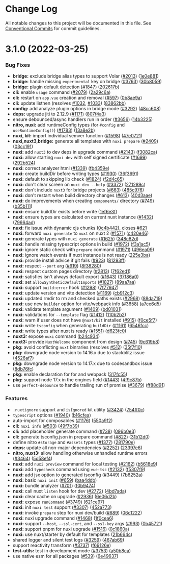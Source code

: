 # Change Log

All notable changes to this project will be documented in this file.
See [Conventional Commits](https://conventionalcommits.org) for commit guidelines.

# 3.1.0 (2022-03-25)


### Bug Fixes

* **bridge:** exclude bridge alias types to support Volar ([#2013](https://github.com/nuxt/framework/issues/2013)) ([1e0e881](https://github.com/nuxt/framework/commit/1e0e8818daae5d2f969f59e49c510a065e9eb650))
* **bridge:** handle missing `experimental` key on bridge ([#3763](https://github.com/nuxt/framework/issues/3763)) ([30b8059](https://github.com/nuxt/framework/commit/30b8059d6d706386f81c3b75e5e575a4a7944687))
* **bridge:** plugin default detection ([#1847](https://github.com/nuxt/framework/issues/1847)) ([202617b](https://github.com/nuxt/framework/commit/202617bdd1d1509c9bef4c1a089f9e70d78931fb))
* **cli:** enable `usage` command ([#2079](https://github.com/nuxt/framework/issues/2079)) ([2a29c6a](https://github.com/nuxt/framework/commit/2a29c6aa1a9abc2bac7db77b9cf2adf37a2af489))
* **cli:** restart on `app.vue` creation and removal ([#597](https://github.com/nuxt/framework/issues/597)) ([0b8ae9a](https://github.com/nuxt/framework/commit/0b8ae9abddb07e70f6d212a8b741acd753734c8a))
* **cli:** update listhen (resolves [#1032](https://github.com/nuxt/framework/issues/1032), [#1033](https://github.com/nuxt/framework/issues/1033)) ([83862bb](https://github.com/nuxt/framework/commit/83862bb50aeafd02f14e432c9f3967d768989e22))
* **config:** add analyze plugin options in bridge mode ([#3292](https://github.com/nuxt/framework/issues/3292)) ([48cc608](https://github.com/nuxt/framework/commit/48cc6086e46fefd23e0d4f3d17b9759a6b8cbbf2))
* **deps:** upgrade jiti to 2.12.9 ([#1171](https://github.com/nuxt/framework/issues/1171)) ([807f4a3](https://github.com/nuxt/framework/commit/807f4a325f339dd126ebe9537d1bb3a27c5bf022))
* ensure debounced/async handlers run in order ([#3656](https://github.com/nuxt/framework/issues/3656)) ([14b3225](https://github.com/nuxt/framework/commit/14b32258e8bae9722a905efdaa5306d5f8ef4c7d))
* **nitro, nuxi:** add runtimeConfig types (for `#config` and `useRuntimeConfig()`) ([#1783](https://github.com/nuxt/framework/issues/1783)) ([13a8e2b](https://github.com/nuxt/framework/commit/13a8e2b163684f2b2517c534e4da447c4bc16e5b))
* **nuxi, kit:** import individual semver function ([#1598](https://github.com/nuxt/framework/issues/1598)) ([47e0721](https://github.com/nuxt/framework/commit/47e0721413b1ff64fbc7ef17c5201265f3da0935))
* **nuxi,nuxt3,bridge:** generate all templates with `nuxi prepare` ([#2409](https://github.com/nuxt/framework/issues/2409)) ([03cc191](https://github.com/nuxt/framework/commit/03cc1913a357b11428b7636757a679fed27b9cf0))
* **nuxi:** add `nuxt3` to dev deps in upgrade command ([#2143](https://github.com/nuxt/framework/issues/2143)) ([f3082ca](https://github.com/nuxt/framework/commit/f3082ca6017f38788aee9f32395b6ab8ebd90cfc))
* **nuxi:** allow starting `nuxi dev` with self signed certificate ([#1699](https://github.com/nuxt/framework/issues/1699)) ([292b524](https://github.com/nuxt/framework/commit/292b5243c713d800a2b80b022bcfce0677e8b9a8))
* **nuxi:** correct analyzer html ([#1339](https://github.com/nuxt/framework/issues/1339)) ([fb4359e](https://github.com/nuxt/framework/commit/fb4359e1a3e92c8c000bf93c40f7186dd72f6dd3))
* **nuxi:** create buildDir before writing types ([#1930](https://github.com/nuxt/framework/issues/1930)) ([36f3691](https://github.com/nuxt/framework/commit/36f3691bf8d3d60b3c5e01ee5df3ed90c6c4780d))
* **nuxi:** default to skipping lib check ([#1824](https://github.com/nuxt/framework/issues/1824)) ([f2d4c65](https://github.com/nuxt/framework/commit/f2d4c65edbe7e55b4bdb209c259d5e581e3a62af))
* **nuxi:** don't clear screen on `nuxi dev --help` ([#3372](https://github.com/nuxt/framework/issues/3372)) ([271289c](https://github.com/nuxt/framework/commit/271289c4d6f75b50df3fa1b2255ab518f45bd93d))
* **nuxi:** don't include `nuxt3` for bridge projects ([#663](https://github.com/nuxt/framework/issues/663)) ([485c976](https://github.com/nuxt/framework/commit/485c97645a3ed946d8339d5d10bfe3404b4a24fd))
* **nuxi:** don't restart when build directory changes ([#613](https://github.com/nuxt/framework/issues/613)) ([40d3aae](https://github.com/nuxt/framework/commit/40d3aae43942c1a24720ee151a77cfac608fe2b1))
* **nuxi:** dx improvements when creating `components/` directory ([#749](https://github.com/nuxt/framework/issues/749)) ([b35b111](https://github.com/nuxt/framework/commit/b35b111032b1d156a1d2b675d24aa925edacc8c3))
* **nuxi:** ensure buildDir exists before write ([1ef6e3f](https://github.com/nuxt/framework/commit/1ef6e3f5253c64491127349a8bc81b08d85ce70a))
* **nuxi:** ensure types are calculated on current nuxt instance ([#1432](https://github.com/nuxt/framework/issues/1432)) ([79664ad](https://github.com/nuxt/framework/commit/79664ad611583d706960c8792be7a697f8ef3aed))
* **nuxi:** fix issue with dynamic cjs chunks ([0c4b442](https://github.com/nuxt/framework/commit/0c4b442ccb55bb4a780a92ba2f5ed957dbf4a5d6)), closes [#621](https://github.com/nuxt/framework/issues/621)
* **nuxi:** forward `nuxi generate` to `nuxt` on nuxt 2 ([#1571](https://github.com/nuxt/framework/issues/1571)) ([c420e46](https://github.com/nuxt/framework/commit/c420e46efed90706c6eb9433d2dd80f97e439293))
* **nuxi:** generate types with `nuxi generate` ([#1625](https://github.com/nuxt/framework/issues/1625)) ([348c82d](https://github.com/nuxt/framework/commit/348c82d55a6d9c0f58acdaffd7e0d47a64e10941))
* **nuxi:** handle missing typescript options in build ([#1972](https://github.com/nuxt/framework/issues/1972)) ([f3a1ac5](https://github.com/nuxt/framework/commit/f3a1ac5c59502e0e8ea6a8c9f372c88e179b14e7))
* **nuxi:** ignore static check with `prepare` command ([#1971](https://github.com/nuxt/framework/issues/1971)) ([496ea09](https://github.com/nuxt/framework/commit/496ea0977702c2e0e5c0c3d89e55ee2ce36cbed6))
* **nuxi:** ignore watch events if nuxt instance is not ready ([225e3ba](https://github.com/nuxt/framework/commit/225e3bafd4124ba15958305837f37a55720ad24d))
* **nuxi:** provide install advice if git fails ([#923](https://github.com/nuxt/framework/issues/923)) ([81293ff](https://github.com/nuxt/framework/commit/81293ff19549818e6a31c08ca383b30266eba8ac))
* **nuxi:** respect `--port` arg ([#919](https://github.com/nuxt/framework/issues/919)) ([8f38280](https://github.com/nuxt/framework/commit/8f38280978829475f49e7ec16f61670c4e51c1fe))
* **nuxi:** respect custom pages directory ([#2813](https://github.com/nuxt/framework/issues/2813)) ([7f62ed1](https://github.com/nuxt/framework/commit/7f62ed1e3234cda5707793c28aa03266f3bb11cc))
* **nuxi:** satisfies isn't always default export ([#1643](https://github.com/nuxt/framework/issues/1643)) ([37f86a0](https://github.com/nuxt/framework/commit/37f86a06c1d745c23b66bbc3db96a631b6d170da))
* **nuxi:** set `allowSyntheticDefaultImports` ([#1827](https://github.com/nuxt/framework/issues/1827)) ([89aa7aa](https://github.com/nuxt/framework/commit/89aa7aa3033553ce906be62ec1524fcf18805013))
* **nuxi:** support `build:error` hook ([#1298](https://github.com/nuxt/framework/issues/1298)) ([7f77947](https://github.com/nuxt/framework/commit/7f7794787bdfddcb8ac5f3e030bbad9510c28098))
* **nuxi:** update version and vite detection ([#1169](https://github.com/nuxt/framework/issues/1169)) ([cb912c3](https://github.com/nuxt/framework/commit/cb912c3c0cf6dc117287451952587c84f3d306ab))
* **nuxi:** updated rmdir to rm and checked paths exists ([#2968](https://github.com/nuxt/framework/issues/2968)) ([88da719](https://github.com/nuxt/framework/commit/88da7197ba4774820a6e530be42fc1f48bf6f6c3))
* **nuxi:** use new `builder` option for vite/webpack info ([#3658](https://github.com/nuxt/framework/issues/3658)) ([a7ce6d5](https://github.com/nuxt/framework/commit/a7ce6d53b7f963cb6d62e6387b9475606256d691))
* **nuxi:** validate template argument ([#1409](https://github.com/nuxt/framework/issues/1409)) ([bd01031](https://github.com/nuxt/framework/commit/bd010313dbb33117b51ca07d90b0511754be157e))
* **nuxi:** validations for `--template` flag ([#1412](https://github.com/nuxt/framework/issues/1412)) ([110b2b2](https://github.com/nuxt/framework/commit/110b2b268046d7a33466553e833193a9e122d2e2))
* **nuxi:** warn if user does not have `@nuxt/kit` installed ([#915](https://github.com/nuxt/framework/issues/915)) ([f0ce5f7](https://github.com/nuxt/framework/commit/f0ce5f78f86fee86c8763c40322659082c908edf))
* **nuxi:** write `tsconfig` when generating `buildDir` ([#1161](https://github.com/nuxt/framework/issues/1161)) ([6546fcc](https://github.com/nuxt/framework/commit/6546fccbf9643c406115d38304909a8aaad16c6d))
* **nuxi:** write types after nuxt is ready ([#1551](https://github.com/nuxt/framework/issues/1551)) ([d623fc0](https://github.com/nuxt/framework/commit/d623fc04190589d091e92fdfaa74dcbc4ae65d9f))
* **nuxt3:** expose `nuxi` command ([b24c934](https://github.com/nuxt/framework/commit/b24c9348f75d7311438111d55c550b3f114b65eb))
* **nuxt3:** provide `NuxtWelcome` component from design ([#745](https://github.com/nuxt/framework/issues/745)) ([9c619b8](https://github.com/nuxt/framework/commit/9c619b87727b1f1b8d53d3aad86b9331f6e73519))
* **pkg:** avoid conflicting `nuxt` binraries (resolves [#512](https://github.com/nuxt/framework/issues/512)) ([35f7f10](https://github.com/nuxt/framework/commit/35f7f10c43959ec9483aeda9e6f40775582648be))
* **pkg:** downgrade node version to 14.16.x due to stackblitz issue ([4526af7](https://github.com/nuxt/framework/commit/4526af78a9a64e2b5f08dd80ec5a1725871f52fe))
* **pkg:** downgrade node version to 14.17.x due to codesandbox issue ([8db76fc](https://github.com/nuxt/framework/commit/8db76fcf2ea63218d3a367b8c1719bed69871d44))
* **pkg:** enable declaration for for and webpack ([317fc55](https://github.com/nuxt/framework/commit/317fc5553942d11f30139d790942217bcc102e83))
* **pkg:** support node 17.x  in the engines field ([#1443](https://github.com/nuxt/framework/issues/1443)) ([4f9c87b](https://github.com/nuxt/framework/commit/4f9c87b99a2f9729f868c6580623174350ec4ce6))
* use `perfect-debounce` to handle trailing run of promise ([#3679](https://github.com/nuxt/framework/issues/3679)) ([ff88d91](https://github.com/nuxt/framework/commit/ff88d91baea8ea24c301f674a8ffeba569e9ea48))


### Features

* `.nuxtignore` support and `isIgnored` kit utility ([#3424](https://github.com/nuxt/framework/issues/3424)) ([754ff0c](https://github.com/nuxt/framework/commit/754ff0c9e7eaf3914090fbe51691b59250571eb4))
* `typescript` options ([#1940](https://github.com/nuxt/framework/issues/1940)) ([b16cfea](https://github.com/nuxt/framework/commit/b16cfea689a205cb0614ab981c82cf6a15c89873))
* auto-import for composables ([#1176](https://github.com/nuxt/framework/issues/1176)) ([550a9f2](https://github.com/nuxt/framework/commit/550a9f2e12006edf2cc910ddf8331865f3399b18))
* **cli:** `nuxi info` ([#503](https://github.com/nuxt/framework/issues/503)) ([49f7b39](https://github.com/nuxt/framework/commit/49f7b39f6bc7ade0f445e09563d2188deb4ef14d))
* **cli:** add placeholder generate command ([#738](https://github.com/nuxt/framework/issues/738)) ([096b0e3](https://github.com/nuxt/framework/commit/096b0e330593bab1a61545759fb549974728d6a2))
* **cli:** generate tsconfig.json in prepare command ([#822](https://github.com/nuxt/framework/issues/822)) ([31b12d0](https://github.com/nuxt/framework/commit/31b12d04c032a23882ff54368d52d9a140bb233a))
* define nitro `#storage` and `#assets` types ([#1377](https://github.com/nuxt/framework/issues/1377)) ([281790e](https://github.com/nuxt/framework/commit/281790e0366d8bcc1bf8da01b68d33f41270ed7c))
* **deps:** update all non-major dependencies ([#2252](https://github.com/nuxt/framework/issues/2252)) ([23397e6](https://github.com/nuxt/framework/commit/23397e603c97b3a5b75b035ce72dbc633bbb13a5))
* **nitro, nuxt3:** allow handling otherwise unhandled runtime errors ([#3464](https://github.com/nuxt/framework/issues/3464)) ([5d58ef4](https://github.com/nuxt/framework/commit/5d58ef48afb513564e5ca9ec42007eef56b2461b))
* **nuxi:** add `nuxi preview` command for local testing ([#2162](https://github.com/nuxt/framework/issues/2162)) ([b5618e9](https://github.com/nuxt/framework/commit/b5618e976b7bae36d823ed607e548a901713a253))
* **nuxi:** add `typecheck` command using `vue-tsc` ([#2132](https://github.com/nuxt/framework/issues/2132)) ([f5307f9](https://github.com/nuxt/framework/commit/f5307f9d1390de851cfba4d57799188cd54dc418))
* **nuxi:** add jsx option to generated tsconfig ([#3449](https://github.com/nuxt/framework/issues/3449)) ([7b6252a](https://github.com/nuxt/framework/commit/7b6252a44467a8fd131bb50ffc7dd8704680df8b))
* **nuxi:** basic `nuxi init` ([#659](https://github.com/nuxt/framework/issues/659)) ([baa4ddb](https://github.com/nuxt/framework/commit/baa4ddbae079bf1a791bbd05d0a8101f05c2dbec))
* **nuxi:** bundle analyzer ([#701](https://github.com/nuxt/framework/issues/701)) ([f0b9474](https://github.com/nuxt/framework/commit/f0b9474b40312a0c24cf520ffe76db0cdb9094bd))
* **nuxi:** call nuxt `listen` hook for dev ([#2772](https://github.com/nuxt/framework/issues/2772)) ([4bd7ada](https://github.com/nuxt/framework/commit/4bd7adae4a7d43f7b906abec1149688d307954a3))
* **nuxi:** clear cache on upgrade ([#2936](https://github.com/nuxt/framework/issues/2936)) ([6e06d2b](https://github.com/nuxt/framework/commit/6e06d2b4c9c7dd8f59442e93962f48e4a8bb156b))
* **nuxi:** expose `runCommand` ([#3749](https://github.com/nuxt/framework/issues/3749)) ([621ce97](https://github.com/nuxt/framework/commit/621ce975b4d959480c9594ad057b5899b1a3bba4))
* **nuxi:** init `nuxi test` support ([#3307](https://github.com/nuxt/framework/issues/3307)) ([452a773](https://github.com/nuxt/framework/commit/452a7730e0b162745e80919d2c23118ab7df4f46))
* **nuxi:** invoke `prepare` step for nuxi dev/build ([#689](https://github.com/nuxt/framework/issues/689)) ([06c1222](https://github.com/nuxt/framework/commit/06c1222e1f4f8d1b189e2d9ed14e48377b19ac01))
* **nuxi:** nuxi upgrade command ([#1468](https://github.com/nuxt/framework/issues/1468)) ([1f0cea6](https://github.com/nuxt/framework/commit/1f0cea6e7fabe7e5a4f62af53bc18df99b393f84))
* **nuxi:** support `--host`, `--ssl-cert`, and `--ssl-key` args ([#993](https://github.com/nuxt/framework/issues/993)) ([0b45721](https://github.com/nuxt/framework/commit/0b45721b8e61800882b127c85a2dd6e40929f05a))
* **nuxi:** support pnpm for nuxi upgrade ([#1516](https://github.com/nuxt/framework/issues/1516)) ([0c1860a](https://github.com/nuxt/framework/commit/0c1860a05635a41ebf135d60798bddf3e75e6f81))
* **nuxi:** use nuxt/starter by default for templates ([21b664c](https://github.com/nuxt/framework/commit/21b664cc7461e0fa3748a59067bfa38eb9cf639b))
* shared logger and silent test logs ([#3259](https://github.com/nuxt/framework/issues/3259)) ([467ab69](https://github.com/nuxt/framework/commit/467ab693b987c57efe3a8f2bcccda2464bd2f27e))
* support reactivity transform ([#3737](https://github.com/nuxt/framework/issues/3737)) ([f69126e](https://github.com/nuxt/framework/commit/f69126e8f4adb71bbed55990c97c6e2f9bdd7dec))
* **test-utils:** test in development mode ([#3753](https://github.com/nuxt/framework/issues/3753)) ([a50b8ca](https://github.com/nuxt/framework/commit/a50b8ca712887fb9fd9530c27a5005b23f8b37e1))
* use native esm for all packages ([#539](https://github.com/nuxt/framework/issues/539)) ([6e49637](https://github.com/nuxt/framework/commit/6e496373f3bdffb3416d0c543ad82b0a92891167))
